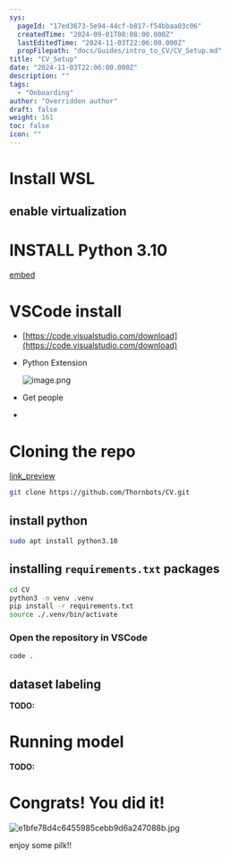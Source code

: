 ```yaml
---
sys:
  pageId: "17ed3673-5e94-44cf-b817-f54bbaa03c06"
  createdTime: "2024-09-01T00:08:00.000Z"
  lastEditedTime: "2024-11-03T22:06:00.000Z"
  propFilepath: "docs/Guides/intro_to_CV/CV_Setup.md"
title: "CV_Setup"
date: "2024-11-03T22:06:00.000Z"
description: ""
tags:
  - "Onboarding"
author: "Overridden author"
draft: false
weight: 161
toc: false
icon: ""
---
```


# Install WSL

## enable virtualization

# INSTALL Python 3.10

[embed](https://www.rose-hulman.edu/class/csse/csse132/2425a/labs/prelab1-wsl2.html)

# VSCode install

- [https://code.visualstudio.com/download](https://code.visualstudio.com/download)
- Python Extension

	![image.png](https://prod-files-secure.s3.us-west-2.amazonaws.com/d518164a-d88e-44d1-a4ee-3adb3bd8bce0/d82b6650-a5e4-4d3c-b8c9-93d817dae00e/image.png?X-Amz-Algorithm=AWS4-HMAC-SHA256&X-Amz-Content-Sha256=UNSIGNED-PAYLOAD&X-Amz-Credential=ASIAZI2LB466VDUM5T7Y%2F20250717%2Fus-west-2%2Fs3%2Faws4_request&X-Amz-Date=20250717T101048Z&X-Amz-Expires=3600&X-Amz-Security-Token=IQoJb3JpZ2luX2VjEFoaCXVzLXdlc3QtMiJHMEUCIQDxTSVl%2BGc0PREd%2F0M9%2BEFVNFgJutPihqHI1AXjtZ7t%2FgIgNNpZOAWLF8kMdYJZw%2FEYb%2Frj0fw6b3ZPamS1QVNOUMUq%2FwMIcxAAGgw2Mzc0MjMxODM4MDUiDAgDl%2BvDIQqSr0oofyrcA4VljMKYZ%2FtndHgGHfa9%2FsFySMvt2aXvytmAbRYjjAfuZzeVwp5JcTylLUiN9URFdlPP7qBaZad0Oj5X04jIpK7tqpyLUzBHVNfVGE%2BfbBpQc7KLcmg76Nf9JKyLvAAlrllbwqtzPXLy2OQUDx9WKUKOwC%2FunehLqJZq0CEQIwGamzs5tZvIJ%2BPYWr%2BMiOMoz%2FVriXz6UqMXowEJKXCofnhlYlyjdO8Uq8T0R7Ko%2FKkqHdjKUS%2FRYEZVInbsQP2j2bBEbe3LWsIGOtgIcWYDiBeXFnyhIJuANZYaGn%2BLjDdj%2B1ny%2BFiFQvsxqLAwFxuf6vaxfravTmaI%2BvRXqJ4xahcNxUfKHmIa8aXpydE%2BVP%2Fs4Cuc6Xyvjl%2Ft%2BZNk%2Bkd8Rhyw8%2FqIaXCEY%2BSpZGnX5aZRlXYRYhvs8S54lYNiPNSPZ6LH%2Bq0qZZn8yruHx7XD8V6punvJbaxN6GN2ITVxDFOR9zcDnrz0Lc23e7fsqtMlXnLULi3RcCu8xUi0iY8IQbvbV1vUnpRyvKcn5B%2BmBetTM%2FTCM9CxOBMVAW6P5GaPqjEqYwu6LflYx%2FPHpCbD9toSnbRz22jMKTG%2BxMc8YsNwPm0uwOrredNz990pugxRL8X7k2MIZu%2FmIBqVMPKR48MGOqUBLGxnQYU7MlLDChqI33phiJH3TyJ79VNH%2FdmwJWKj7ck20U6VdYcGmVs%2B8gC0A%2BsFD8L2MSWEqNlmlXSsY%2Buc1HOnvJ8I6z7Kdupe8%2F1MMq656AGeRZQSnpDxlgGl32ZzMzOJ5TyDdMbtLs%2FCZpvPJdORQ77YiT1Ya6FGkHEOE%2BYv%2Fu%2Fcobhav2RU6dNYIbi4kQlnujhiISKXJ4iDdMmGAV4dxmC%2B&X-Amz-Signature=6b9a6374142c0162020172a59f4df952270550ac9dc03f8b5ead87c5387ffbf5&X-Amz-SignedHeaders=host&x-amz-checksum-mode=ENABLED&x-id=GetObject)
- Get people
- 

# Cloning the repo

[link_preview](https://github.com/Thornbots/CV/)

```bash
git clone https://github.com/Thornbots/CV.git
```

## install python

```bash
sudo apt install python3.10
```

## installing `requirements.txt` packages

```bash
cd CV
python3 -m venv .venv
pip install -r requirements.txt
source ./.venv/bin/activate
```

### Open the repository in VSCode

```bash
code .
```

## dataset labeling  

**TODO:**

# Running model

**TODO:**

# Congrats! You did it!

![e1bfe78d4c6455985cebb9d6a247088b.jpg](https://prod-files-secure.s3.us-west-2.amazonaws.com/d518164a-d88e-44d1-a4ee-3adb3bd8bce0/7d1ce04e-65d6-40c8-814d-754280e9515a/e1bfe78d4c6455985cebb9d6a247088b.jpg?X-Amz-Algorithm=AWS4-HMAC-SHA256&X-Amz-Content-Sha256=UNSIGNED-PAYLOAD&X-Amz-Credential=ASIAZI2LB466ZWGHUODD%2F20250717%2Fus-west-2%2Fs3%2Faws4_request&X-Amz-Date=20250717T101047Z&X-Amz-Expires=3600&X-Amz-Security-Token=IQoJb3JpZ2luX2VjEFoaCXVzLXdlc3QtMiJHMEUCICdSF416VmZW39KPQSbzE4%2FVnBqB8WJaBRd2zjKZ6wvjAiEAzU2kp5RnBj5jmzded4caPdjbDosTi2fBR5wWKdb0GBIq%2FwMIcxAAGgw2Mzc0MjMxODM4MDUiDEI3zooE8MkM5MjGuCrcAzMUs0zRO%2BDV9PtKIaBEjZBKaUMh1g3smGR2QTD6VxCxwVCYWt%2FigC6ZHDVC3ldj0AVmNEWzYjoy9jZF0f%2FrVynDzcMcCR%2Fog%2Flhd2QV1LN8o%2BKjhBg%2FjYyvo%2B37Z6jlmJyyT04Nchuedud9J%2B03v%2FzwlHacON2YRZAo5BxdbnJKmxvmzQcaOqxvR9NVCGldnNSWBY7F9rcNcaLWlFAJL47I6%2BLLxautePsknd0p0VRS6GDiaxl8lMP2GxyDpgPvXxkJTG7bFYNlKEHXfsQA3wHqkqtTUF%2B%2BR9V4QEu0zd6XqfNfvEdOVRYQQ5lfHn4gNjr9qKaVcKBtqnmq3lV5uYCsAjbU7GOeeGCRXWeYsBQUw21t%2F3KLh43amdXuITHwVEiNcZYMukPPmYS3BDhhD6y5QzBZgyE1ZXCyJmrhE8kDCIq%2FJbsBY1X0V%2Bnrh8Uc0l6RGEK1gSEWGKwUkZmh7Gposv0%2F47VPnPrRmC3uUz48r6HtL3w49Ypehx4PdILG3ZK%2FzP%2FE8oBxhqrIiQYr5kG3vfG7SmxCINAeuD8g31CV7awhQ%2FuSJ%2Fyir9kDHucaDYNFqSeu%2FUW6LSQG6HF4rtXXEPkV54XjTBKTRL31PyvyGFsyz719gggj1pqbMOmR48MGOqUBzPRMGYyoHM23kZVJ0dtDkDCVnJi%2Bfxt6okbdu05Qrx06bi9yb%2B9%2BZpLl1KfA4gvexZSfyl92nLjgt6wGNZFfjlaq2PjcLDgbYWeP4FcXB6lf0mUuTLdoeEB2lcc%2BD2CycGuewH0SfTTDzntxUgti2ZXOD5tMr%2BJJ%2FYk1J84Zi2qYvDFGiPh%2BwcYO3%2BrBDvqkO5oPImOVkOaL2WHs5lmfr9%2FbMVbX&X-Amz-Signature=e72acd2ed8642abf5deabe3732e49b9fcaeb4a0acfe8bdda97023da1dd5dcb99&X-Amz-SignedHeaders=host&x-amz-checksum-mode=ENABLED&x-id=GetObject)

enjoy some pilk!!
